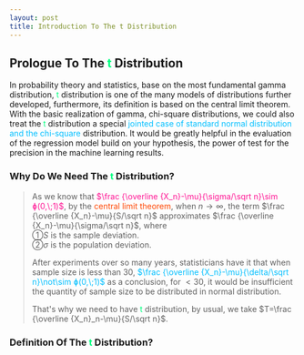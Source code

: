 ```yaml
---
layout: post
title: Introduction To The t Distribution
---
```


## Prologue To The <font color="SpringGreen">t</font> Distribution
<p class="message">
In probability theory and statistics, base on the most fundamental gamma distribution, <font color="SpringGreen">t</font> distribution is one of the many models of distributions further developed, furthermore, its definition is based on the central limit theorem.  
With the basic realization of gamma, chi-square distributions, we could also treat the <font color="SpringGreen">t</font> distribution a special <font color="DeepSkyBlue">jointed case of standard normal distribution and the chi-square</font> distribution.  
It would be greatly helpful in the evaluation of the regression model build on your hypothesis, the power of test for the precision in the machine learning results.   
</p>

### Why Do We Need The <font color="SpringGreen">t</font> Distribution?
>As we know that <font color="DeepPink">$\frac {\overline {X_n}-\mu}{\sigma/\sqrt n}\sim ɸ(0,\;1)$</font>, by the <font color="OrangeRed">central limit theorem</font>, when $n\rightarrow\infty$, the term $\frac {\overline {X_n}-\mu}{S/\sqrt n}$ approximates $\frac {\overline {X_n}-\mu}{\sigma/\sqrt n}$, where  
>&#10112;$S$ is the sample deviation.  
>&#10113;$\sigma$ is the population deviation.  
>
>After experiments over so many years, statisticians have it that when sample size is less than 30, <font color="DeepSkyBlue">$\frac {\overline {X_n}-\mu}{\delta/\sqrt n}\not\sim ɸ(0,\;1)$</font> as a conclusion, for $<30$, it would be insufficient the quantity of sample size to be distributed in normal distribution.  
>
>That's why we need to have <font color="SpringGreen">t</font> distribution, by usual, we take $T=\frac {\overline {X_n}_n-\mu}{S/\sqrt n}$.  

### Definition Of The <font color="SpringGreen">t</font> Distribution?
>

<!-- Γ -->
<!-- \frac{\Gamma(k + n)}{\Gamma(n)} \frac{1}{r^k}  -->
<!-- \mbox{\large$\vert$}\nolimits_0^\infty -->
<!-- \vert_0^\infty -->
<!-- &prime; ′ -->
<!-- &Prime; ″ -->
<!-- \overline{X_n} -->
<!-- \frac{{\overline {X_n}}-\mu}{S/\sqrt n} -->

<!-- Notes -->
<!-- <font color="OrangeRed">items, verb, to make it the focus</font> -->
<!-- <font color="Red">KKT</font> -->
<!-- <font color="Red">SMO heuristics</font> -->
<!-- <font color="Red">F</font> distribution -->
<!-- <font color="SpringGreen">t</font> distribution -->
<!-- <font color="DeepSkyBlue">suggested item, soft item</font> -->
<!-- <font color="RoyalBlue">old alpha</font> -->
<!-- <font color="Green">new alpha</font> -->

<!-- <font color="DeepPink">positive conclusion, finding</font> -->
<!-- <font color="DimGray">negative conclusion, finding</font> -->

<!-- <font color="#00ADAD">policy</font> -->
<!-- <font color="#6100A8">full observable</font> -->
<!-- <font color="#FFAC12">partial observable</font> -->
<!-- <font color="#EB00EB">stochastic</font> -->
<!-- <font color="#8400E6">state transition</font> -->
<!-- <font color="#D600D6">discount factor gamma $\gamma$</font> -->
<!-- <font color="#D600D6">$V(S)$</font> -->
<!-- <font color="#9300FF">immediate reward R(S)</font> -->

<!-- https://www.medcalc.org/manual/gamma_distribution_functions.php -->